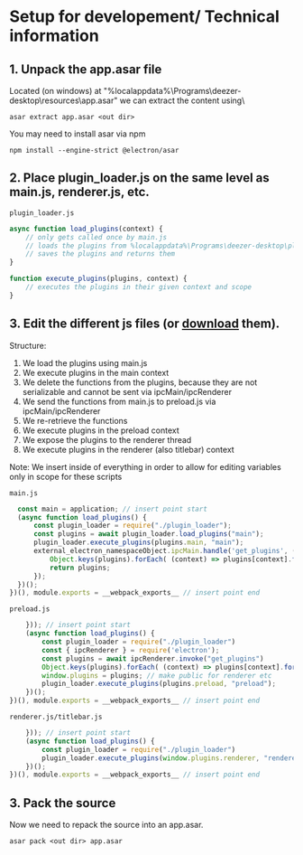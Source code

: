 # Setup for developement/ Technical information

## 1. Unpack the app.asar file
Located (on windows) at "%localappdata%\Programs\deezer-desktop\resources\app.asar" we can extract the content using\
```
asar extract app.asar <out dir>
```
You may need to install asar via npm
```
npm install --engine-strict @electron/asar
```

## 2. Place plugin_loader.js on the same level as main.js, renderer.js, etc.
`plugin_loader.js`
```js
async function load_plugins(context) {
    // only gets called once by main.js
    // loads the plugins from %localappdata%\Programs\deezer-desktop\plugins
    // saves the plugins and returns them
}

function execute_plugins(plugins, context) {
    // executes the plugins in their given context and scope
}
```

## 3. Edit the different js files (or [download](https://github.com/bertigert/deezer-desktop-app-injection/tree/main/source) them).
Structure:
1. We load the plugins using main.js
2. We execute plugins in the main context
3. We delete the functions from the plugins, because they are not serializable and cannot be sent via ipcMain/ipcRenderer
4. We send the functions from main.js to preload.js via ipcMain/ipcRenderer
5. We re-retrieve the functions
6. We execute plugins in the preload context
7. We expose the plugins to the renderer thread
8. We execute plugins in the renderer (also titlebar) context

Note: We insert inside of everything in order to allow for editing variables only in scope for these scripts

`main.js`
```js
  const main = application; // insert point start
  (async function load_plugins() {
      const plugin_loader = require("./plugin_loader");
      const plugins = await plugin_loader.load_plugins("main");
      plugin_loader.execute_plugins(plugins.main, "main");
      external_electron_namespaceObject.ipcMain.handle('get_plugins', () => {
          Object.keys(plugins).forEach( (context) => plugins[context].forEach( (plugin) => delete plugin.func ) ); // we need to delete it because functions cannot be sent due to not being serializable
          return plugins;
      });
  })();
})(), module.exports = __webpack_exports__ // insert point end
```
`preload.js`
```js
    })); // insert point start    
    (async function load_plugins() {
        const plugin_loader = require("./plugin_loader")
        const { ipcRenderer } = require('electron');
        const plugins = await ipcRenderer.invoke("get_plugins")
        Object.keys(plugins).forEach( (context) => plugins[context].forEach( (plugin) => plugin.func = require(plugin.path).func) ); // re-retrieve the functions which got deleted earlier in main.js
        window.plugins = plugins; // make public for renderer etc
        plugin_loader.execute_plugins(plugins.preload, "preload");
    })();
})(), module.exports = __webpack_exports__ // insert point end
```
`renderer.js/titlebar.js`
```js
    })); // insert point start    
    (async function load_plugins() {
        const plugin_loader = require("./plugin_loader")
        plugin_loader.execute_plugins(window.plugins.renderer, "renderer");
    })();
})(), module.exports = __webpack_exports__ // insert point end
```

## 3. Pack the source
Now we need to repack the source into an app.asar.
```
asar pack <out dir> app.asar
```

